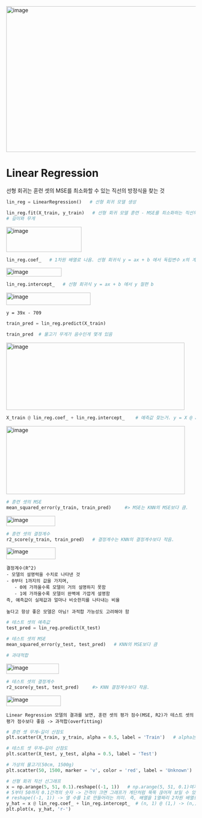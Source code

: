 <img width="698" height="388" alt="image" src="https://github.com/user-attachments/assets/d4042f41-b7ad-43ac-862d-703a9efa48bc" />


# Linear Regression

선형 회귀는 훈련 셋의 MSE를 최소화할 수 있는 직선의 방정식을 찾는 것

```python
lin_reg = LinearRegression()   # 선형 회귀 모델 생성
```
```python
lin_reg.fit(X_train, y_train)   # 선형 회귀 모델 훈련 - MSE를 최소화하는 직선의 방정식을 찾음.
# 길이와 무게
```
<img width="200" height="67" alt="image" src="https://github.com/user-attachments/assets/1bad0fa9-8f87-461a-aebc-0b1d9461ddb4" />

```python
lin_reg.coef_   # 1차원 배열로 나옴. 선형 회귀식 y = ax + b 에서 독립변수 x의 계수(직선의 기울기) a
```
<img width="147" height="23" alt="image" src="https://github.com/user-attachments/assets/e9675f17-4573-4a0e-ba86-aa09d1449c0a" />

```python
lin_reg.intercept_   # 선형 회귀식 y = ax + b 에서 y 절편 b
```
<img width="224" height="33" alt="image" src="https://github.com/user-attachments/assets/8186ef34-d3b7-4d45-b1fe-d684dc44656d" />

```
y = 39x - 709
```
```python
train_pred = lin_reg.predict(X_train)
```
```python
train_pred  # 물고기 무게가 음수인게 몇개 있음
```
<img width="474" height="179" alt="image" src="https://github.com/user-attachments/assets/fa0f22cd-1cbd-4312-a177-75abecb7e84a" />

```python
X_train @ lin_reg.coef_ + lin_reg.intercept_    # 예측값 찾는거. y = X @ a + b
```
<img width="475" height="181" alt="image" src="https://github.com/user-attachments/assets/84816f53-53f0-4fe1-9c15-f9e352b74ed3" />

```python
# 훈련 셋의 MSE
mean_squared_error(y_train, train_pred)     #> MSE는 KNN의 MSE보다 큼.
```
<img width="130" height="27" alt="image" src="https://github.com/user-attachments/assets/4a4e1a5d-bf3d-4140-9d7e-f83e93360882" />

```python
# 훈련 셋의 결정계수
r2_score(y_train, train_pred)   # 결정계수는 KNN의 결정계수보다 작음.
```
<img width="131" height="31" alt="image" src="https://github.com/user-attachments/assets/2ff38533-4d94-4ec3-a89f-8e8abc115957" />

```
결정계수(R^2)
- 모델의 설명력을 수치로 나타낸 것
- 0부터 1까지의 값을 가지며,
   - 0에 가까울수록 모델이 거의 설명하지 못함
   - 1에 가까울수록 모델이 완벽에 가깝게 설명함
즉, 예측값이 실제값과 얼마나 비슷한지를 나타내는 비율

높다고 항상 좋은 모델은 아님! 과적합 가능성도 고려해야 함
```
```python
# 테스트 셋의 예측값
test_pred = lin_reg.predict(X_test)

# 테스트 셋의 MSE
mean_squared_error(y_test, test_pred)   # KNN의 MSE보다 큼

# 과대적합
```
<img width="140" height="27" alt="image" src="https://github.com/user-attachments/assets/29861f20-1980-477a-a98f-467304c4501c" />

```python
# 테스트 셋의 결정계수
r2_score(y_test, test_pred)     #> KNN 결정계수보다 작음.
```
<img width="145" height="28" alt="image" src="https://github.com/user-attachments/assets/8f1ad52c-d069-4cd2-8476-28b0339f0da6" />

```
Linear Regression 모델의 결과를 보면, 훈련 셋의 평가 점수(MSE, R2)가 테스트 셋의 평가 점수보다 좋음 -> 과적합(overfitting)
```

```python
# 훈련 셋 무게~길이 산점도
plt.scatter(X_train, y_train, alpha = 0.5, label = 'Train')   # alpha는 점의 투명도. 1은 불투명 -> 겹치는 점이 많을 때 더 잘 보이도록 함.

# 테스트 셋 무게~길이 산점도
plt.scatter(X_test, y_test, alpha = 0.5, label = 'Test')

# 가상의 물고기(50cm, 1500g)
plt.scatter(50, 1500, marker = 'v', color = 'red', label = 'Unknown')

# 선형 회귀 직선 선그래프
x = np.arange(5, 51, 0.1).reshape((-1, 1))   # np.arange(5, 51, 0.1)여기까지는 1차원 배열. 2차원 배열로 만들어야 그래프 그려짐
# 5부터 50까지 0.1간격의 숫자 -> 간격이 크면 그래프가 계단처럼 뚝뚝 끊어져 보일 수 있음.
# reshape((-1, 1)) -> 열 수를 1로 만들어라는 의미. 즉, 배열을 1열짜리 2차원 배열로 바꾸는 것
y_hat = x @ lin_reg.coef_ + lin_reg.intercept_  # (n, 1) @ (1,) -> (n,)
plt.plot(x, y_hat, 'r-')
```
